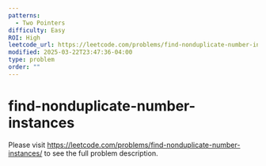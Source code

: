 ```yaml
---
patterns:
  - Two Pointers
difficulty: Easy
ROI: High
leetcode_url: https://leetcode.com/problems/find-nonduplicate-number-instances/
modified: 2025-03-22T23:47:36-04:00
type: problem
order: ""
---
```


# find-nonduplicate-number-instances

Please visit https://leetcode.com/problems/find-nonduplicate-number-instances/ to see the full problem description.
